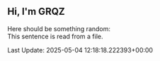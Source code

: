 ## Hi, I'm GRQZ
Here should be something random:  
This sentence is read from a file.


Last Update: 2025-05-04 12:18:18.222393+00:00
